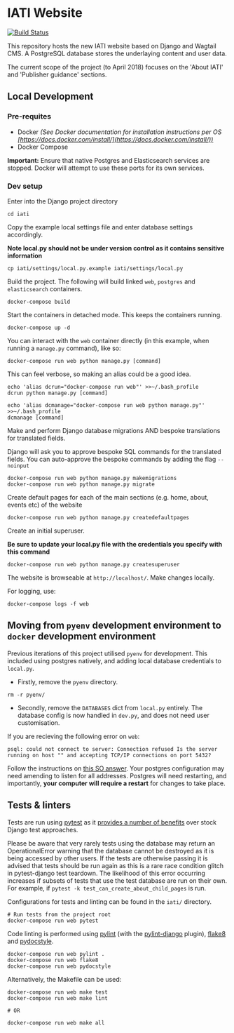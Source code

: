 # IATI Website
[![Build Status](https://travis-ci.org/IATI/IATI-Standard-Website.svg?branch=master)](https://travis-ci.org/IATI/IATI-Standard-Website)

This repository hosts the new IATI website based on Django and Wagtail CMS.  A PostgreSQL database stores the underlaying content and user data.

The current scope of the project (to April 2018) focuses on the 'About IATI' and 'Publisher guidance' sections.


## Local Development

### Pre-requites

- Docker _(See Docker documentation for installation instructions per OS [https://docs.docker.com/install/](https://docs.docker.com/install/))_
- Docker Compose

**Important:** Ensure that native Postgres and Elasticsearch services are stopped. Docker will attempt to use these ports for its own services.


### Dev setup

Enter into the Django project directory
```
cd iati
```

Copy the example local settings file and enter database settings accordingly.

**Note local.py should not be under version control as it contains sensitive information**

```
cp iati/settings/local.py.example iati/settings/local.py
```

Build the project. The following will build linked `web`, `postgres` and `elasticsearch` containers.

```
docker-compose build
```

Start the containers in detached mode. This keeps the containers running.

```
docker-compose up -d
```

You can interact with the `web` container directly (in this example, when running a `manage.py` command), like so:

```
docker-compose run web python manage.py [command]
```

This can feel verbose, so making an alias could be a good idea.

```
echo 'alias dcrun="docker-compose run web"' >>~/.bash_profile
dcrun python manage.py [command]

echo 'alias dcmanage="docker-compose run web python manage.py"' >>~/.bash_profile
dcmanage [command]
```

Make and perform Django database migrations AND bespoke translations for translated fields.

Django will ask you to approve bespoke SQL commands for the translated fields. You can auto-approve the bespoke commands by adding the flag `--noinput`

```
docker-compose run web python manage.py makemigrations
docker-compose run web python manage.py migrate
```

Create default pages for each of the main sections (e.g. home, about, events etc) of the website
```
docker-compose run web python manage.py createdefaultpages
```

Create an initial superuser.

**Be sure to update your local.py file with the credentials you specify with this command**

```
docker-compose run web python manage.py createsuperuser
```

The website is browseable at `http://localhost/`. Make changes locally.

For logging, use:

```
docker-compose logs -f web
```

## Moving from `pyenv` development environment to `docker` development environment

Previous iterations of this project utilised `pyenv` for development. This included using postgres natively, and adding local database credentials to `local.py`. 

* Firstly, remove the `pyenv` directory.

```
rm -r pyenv/
```

* Secondly, remove the `DATABASES` dict from `local.py` entirely. The database config is now handled in `dev.py`, and does not need user customisation.

If you are recieving the following error on `web`:

```
psql: could not connect to server: Connection refused Is the server running on host "" and accepting TCP/IP connections on port 5432?
```

Follow the instructions on [this SO answer](https://stackoverflow.com/a/41161674). Your postgres configuration may need amending to listen for all addresses. Postgres will need restarting, and importantly, **your computer will require a restart** for changes to take place.

## Tests & linters

Tests are run using [pytest](https://pytest.org/) as it [provides a number of benefits](https://pytest-django.readthedocs.io/en/latest/#why-would-i-use-this-instead-of-django-s-manage-py-test-command) over stock Django test approaches.

Please be aware that very rarely tests using the database may return an OperationalError warning that the database cannot be destroyed as it is being accessed by other users. If the tests are otherwise passing it is advised that tests should be run again as this is a rare race condition glitch in pytest-django test teardown. The likelihood of this error occurring increases if subsets of tests that use the test database are run on their own. For example, if `pytest -k test_can_create_about_child_pages` is run.

Configurations for tests and linting can be found in the `iati/` directory.

```
# Run tests from the project root
docker-compose run web pytest
```

Code linting is performed using [pylint](https://github.com/PyCQA/pylint) (with the [pylint-django](https://github.com/PyCQA/pylint-django) plugin), [flake8](http://flake8.pycqa.org) and [pydocstyle](http://www.pydocstyle.org).
```
docker-compose run web pylint .
docker-compose run web flake8
docker-compose run web pydocstyle 
```

Alternatively, the Makefile can be used:
```
docker-compose run web make test
docker-compose run web make lint

# OR

docker-compose run web make all
```

